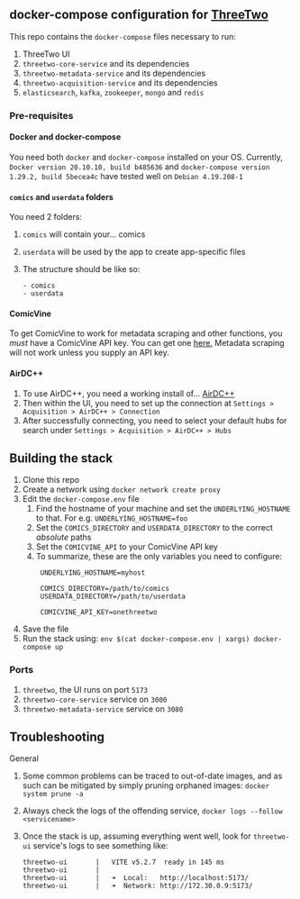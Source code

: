 ## docker-compose configuration for [ThreeTwo](https://github.com/rishighan/threetwo)

This repo contains the `docker-compose` files necessary to run:

1. ThreeTwo UI
2. `threetwo-core-service` and its dependencies
3. `threetwo-metadata-service` and its dependencies
4. `threetwo-acquisition-service` and its dependencies
5. `elasticsearch`, `kafka`, `zookeeper`, `mongo` and `redis`


### Pre-requisites

#### Docker and docker-compose

You need both `docker` and `docker-compose` installed on your OS. Currently, `Docker version 20.10.10, build b485636` and `docker-compose version 1.29.2, build 5becea4c` have tested well on `Debian 4.19.208-1`

#### `comics` and `userdata` folders

You need 2 folders:

1. `comics` will contain your... comics
2. `userdata` will be used by the app to create app-specific files
3. The structure should be like so:

   ```
   - comics
   - userdata
   ```

#### ComicVine

To get ComicVine to work for metadata scraping and other functions, you _must_ have a ComicVine API key.
You can get one [here.](https://comicvine.gamespot.com/api/) Metadata scraping will not work unless you supply an API key.

#### AirDC++

1. To use AirDC++, you need a working install of... [AirDC++](https://www.airdcpp.net/download)
2. Then within the UI, you need to set up the connection at `Settings > Acquisition > AirDC++ > Connection`
3. After successfully connecting, you need to select your default hubs for search under `Settings > Acquisition > AirDC++ > Hubs`

## Building the stack

1. Clone this repo
2. Create a network using `docker network create proxy`
3. Edit the `docker-compose.env` file
   1. Find the hostname of your machine and set the `UNDERLYING_HOSTNAME` to that. For e.g. `UNDERLYING_HOSTNAME=foo`
   2. Set the `COMICS_DIRECTORY` and `USERDATA_DIRECTORY` to the correct _absolute_ paths
   3. Set the `COMICVINE_API` to your ComicVine API key
   4. To summarize, these are the only variables you need to configure:
      ```
       UNDERLYING_HOSTNAME=myhost
       
       COMICS_DIRECTORY=/path/to/comics
       USERDATA_DIRECTORY=/path/to/userdata
       
       COMICVINE_API_KEY=onethreetwo
      ```
4. Save the file
5. Run the stack using: `env $(cat docker-compose.env | xargs) docker-compose up`

### Ports

1. `threetwo`, the UI runs on port `5173`
2. `threetwo-core-service` service on `3000`
3. `threetwo-metadata-service` service on `3080`


## Troubleshooting

General

1. Some common problems can be traced to out-of-date images, and as such can be mitigated by simply pruning orphaned images: `docker system prune -a`
2. Always check the logs of the offending service, `docker logs --follow <servicename>`
3. Once the stack is up, assuming everything went well, look for `threetwo-ui` service's logs to see something like:

   ```
   threetwo-ui       |   VITE v5.2.7  ready in 145 ms
   threetwo-ui       |
   threetwo-ui       |   ➜  Local:   http://localhost:5173/
   threetwo-ui       |   ➜  Network: http://172.30.0.9:5173/
```

